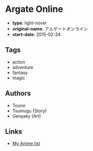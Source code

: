 # Argate Online

-   **type**: light-novel
-   **original-name**: アルゲートオンライン
-   **start-date**: 2015-02-24

## Tags

-   action
-   adventure
-   fantasy
-   magic

## Authors

-   Touno
-   Tsumugu (Story)
-   Genyaky (Art)

## Links

-   [My Anime list](https://myanimelist.net/manga/108165/Argate_Online)
